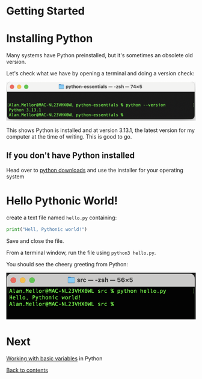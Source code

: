 # Getting Started

# Installing Python

Many systems have Python preinstalled, but it's sometimes an obsolete old version.

Let's check what we have by opening a terminal and doing a version check:

![Terminal showing output of command "python version" showing 3.13.1](/images/python-version.png)

This shows Python is installed and at version 3.13.1, the latest version for my computer at the time of writing. This is good to go.

## If you don't have Python installed

Head over to [python downloads](https://python.org/downloads) and use the installer for your operating system

# Hello Pythonic World!

create a text file named `hello.py` containing:

```python
print("Hell, Pythonic world!")
```

Save and close the file.

From a terminal window, run the file using `python3 hello.py`.

You should see the cheery greeting from Python:

![Output of python program showing text](/images/hello-pythonic-world.png)

# Next

[Working with basic variables](/01-variables.md) in Python

[Back to contents](/contents.md)
